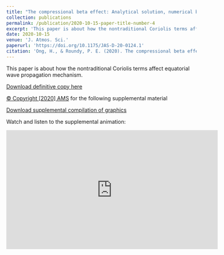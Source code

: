 ```yaml
---
title: "The compressional beta effect: Analytical solution, numerical benchmark, and data analysis"
collection: publications
permalink: /publication/2020-10-15-paper-title-number-4
excerpt: 'This paper is about how the nontraditional Coriolis terms affect equatorial wave propagation mechanism. [Download](https://HingOng.github.io/files/Ong_Roundy_2020_JAS_beta_final.pdf)'
date: 2020-10-15
venue: 'J. Atmos. Sci.'
paperurl: 'https://doi.org/10.1175/JAS-D-20-0124.1'
citation: 'Ong, H., & Roundy, P. E. (2020). The compressional beta effect: Analytical solution, numerical benchmark, and data analysis. <i>J. Atmos. Sci., 77</i>(11), 3721-3732.'
---
```


This paper is about how the nontraditional Coriolis terms affect equatorial wave propagation mechanism.

[Download definitive copy here](https://HingOng.github.io/files/Ong_Roundy_2020_JAS_beta_final.pdf)

[© Copyright [2020] AMS](https://HingOng.github.io/files/AMS_copyright_2020.pdf) for the following supplemental material

[Download supplemental compilation of graphics](https://HingOng.github.io/files/cmprs_rsb_wave_u.pdf)

Watch and listen to the supplemental animation:

<iframe  width="560" height="315" src="https://HingOng.github.io/images/EqWave.mp4" frameborder="0" allow="accelerometer; autoplay; clipboard-write; encrypted-media; gyroscope; picture-in-picture" allowfullscreen></iframe>
